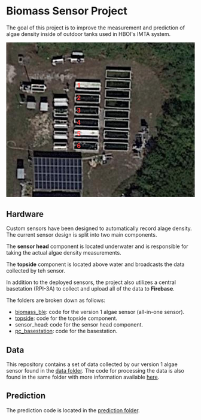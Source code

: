 # Biomass Sensor Project

The goal of this project is to improve the measurement and prediction of algae density inside of outdoor tanks used in HBOI's IMTA system.

![tanks](data/tank_layout.png)

## Hardware

Custom sensors have been designed to automatically record alage density. The current sensor design is split into two main components.

The **sensor head** component is located underwater and is responsible for taking the actual algae density measurements.

The **topside** component is located above water and broadcasts the data collected by teh sensor.

In addition to the deployed sensors, the project also utilizes a central basetation (RPI-3A) to collect and upload all of the data to **Firebase**.

The folders are broken down as follows:

* [biomass_ble](/biomass_ble/): code for the version 1 algae sensor (all-in-one sensor).
* [topside](/topside/): code for the topside component.
* sensor_head: code for the sensor head component.
* [pc_basestation](/pc_basestation/): code for the basestation.

## Data

This repository contains a set of data collected by our version 1 algae sensor found in the [data folder](/data/). The code for processing the data is also found in the same folder with more information available [here](/data/README.md).

## Prediction

The prediction code is located in the [prediction folder](/prediction/).
